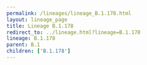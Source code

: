 ```yaml
---
permalink: /lineages/lineage_B.1.178.html
layout: lineage_page
title: Lineage B.1.178
redirect_to: ../lineage.html?lineage=B.1.178
lineage: B.1.178
parent: B.1
children: ['B.1.178']
---
```

